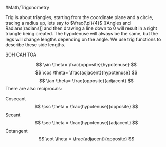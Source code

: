 #Math/Trigonometry 


Trig is about triangles, starting from the coordinate plane and a circle, tracing a radius up, lets say to $\frac{\pi}{4}$ [[Angles and Radians|radians]] and then drawing a line down to 0 will result in a right triangle being created. The hypotenuse will always be the same, but the legs will change lengths depending on the angle. We use trig functions to describe these side lengths. 

SOH CAH TOA 

$$
\sin \theta= \frac{opposite}{hypotenuse}
$$
$$
\cos \theta= \frac{adjacent}{hypotenuse}
$$
$$
\tan \theta= \frac{opposite}{adjacent}
$$
There are also reciprocals:

Cosecant 
$$
\csc \theta = \frac{hypotenuse}{opposite}
$$
Secant 
$$
\sec \theta = \frac{hypotenuse}{adjacent}
$$
Cotangent 
$$
\cot \theta = \frac{adjacent}{opposite}
$$
